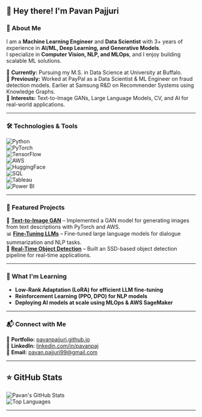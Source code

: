 ## 👋 Hey there! I'm Pavan Pajjuri  

### 🚀 About Me  
I am a **Machine Learning Engineer** and **Data Scientist** with 3+ years of experience in **AI/ML, Deep Learning, and Generative Models**.  
I specialize in **Computer Vision, NLP, and MLOps**, and I enjoy building scalable ML solutions.  

🔹 **Currently:** Pursuing my M.S. in Data Science at University at Buffalo.  
🔹 **Previously:** Worked at PayPal as a Data Scientist & ML Engineer on fraud detection models. Earlier at Samsung R&D on Recommender Systems using Knowledge Graphs.  
🔹 **Interests:** Text-to-Image GANs, Large Language Models, CV, and AI for real-world applications.  

---

### 🛠️ Technologies & Tools  
![Python](https://img.shields.io/badge/Python-3776AB?style=flat&logo=python&logoColor=white)  
![PyTorch](https://img.shields.io/badge/PyTorch-EE4C2C?style=flat&logo=pytorch&logoColor=white)  
![TensorFlow](https://img.shields.io/badge/TensorFlow-FF6F00?style=flat&logo=tensorflow&logoColor=white)  
![AWS](https://img.shields.io/badge/AWS-232F3E?style=flat&logo=amazon-aws&logoColor=white)  
![HuggingFace](https://img.shields.io/badge/HuggingFace-FFCC4D?style=flat&logo=hugging-face&logoColor=black)  
![SQL](https://img.shields.io/badge/SQL-4479A1?style=flat&logo=postgresql&logoColor=white)  
![Tableau](https://img.shields.io/badge/Tableau-E97627?style=flat&logo=tableau&logoColor=white)  
![Power BI](https://img.shields.io/badge/PowerBI-F2C811?style=flat&logo=power-bi&logoColor=black)  

---

### 📌 Featured Projects  
🚀 **[Text-to-Image GAN](https://github.com/pavanpajjuri/Text-to-Image-GAN-from-scratch)** – Implemented a GAN model for generating images from text descriptions with PyTorch and AWS.  
📊 **[Fine-Tuning LLMs](https://github.com/pavanpajjuri/Fine-Tuning-Large-Language-Models-for-Conversational-AI)** – Fine-tuned large language models for dialogue summarization and NLP tasks.  
🎯 **[Real-Time Object Detection](https://github.com/pavanpajjuri/Fine-Tuning-Large-Language-Models-for-Conversational-AI)** – Built an SSD-based object detection pipeline for real-time applications.  

---

### 📖 What I'm Learning  
- **Low-Rank Adaptation (LoRA) for efficient LLM fine-tuning**  
- **Reinforcement Learning (PPO, DPO) for NLP models**  
- **Deploying AI models at scale using MLOps & AWS SageMaker**  

---

### 📬 Connect with Me  
🔗 **Portfolio:** [pavanpajjuri.github.io](https://pavanpajjuri.github.io/)  
🔗 **LinkedIn:** [linkedin.com/in/pavanpaj](https://www.linkedin.com/in/pavanpaj/)  
🔗 **Email:** [pavan.pajjuri99@gmail.com](mailto:pavan.pajjuri99@gmail.com)  

---

## ⭐ GitHub Stats  

![Pavan's GitHub Stats](https://github-readme-stats.vercel.app/api?username=pavanpajjuri&show_icons=true&theme=radical)  
![Top Languages](https://github-readme-stats.vercel.app/api/top-langs/?username=pavanpajjuri&layout=compact&theme=radical)  

---

